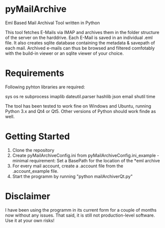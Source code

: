 # pyMailArchive
Eml Based Mail Archival Tool written in Python

This tool fetches E-Mails via IMAP and archives them in the folder structure of the server on the harddrive. Each E-Mail is saved in an individual .eml file.
It also creates sqlite database containing the metadata & savepath of each mail.
Archived e-mails can thus be browsed and filtered comfotably with the build-in viewer or an sqlite viewer of your choice.

# Requirements
Following pyhton libraries are required:
 
sys
os
re
subprocess
imaplib
dateutil.parser
hashlib
json
email
shutil
time

The tool has been tested to work fine on Windows and Ubuntu, running Python 3.x and Qt4 or Qt5. Other versions of Python should work finde as well.

# Getting Started

1) Clone the repository
2) Create pyMailArchiveConfig.ini from pyMailArchiveConfig.ini_example - minimal requirement: Set a BasePath for the location of the *eml archive
3) For every mail account, create a .account file from the .account_example file.
4) Start the programm by running "python mailArchiverQt.py"

# Disclaimer
I have been using the programm in its current form for a couple of months now without any issues.
That said, it is still not production-level software. Use it at your own risks!
